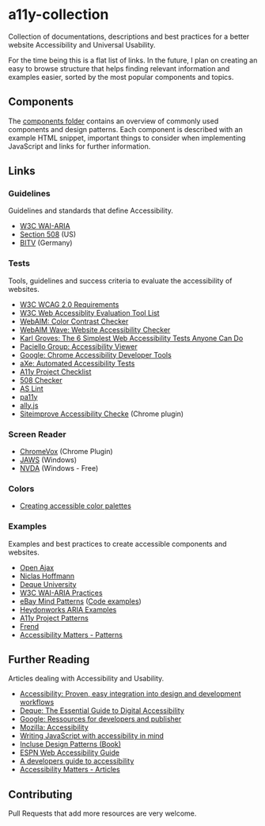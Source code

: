# a11y-collection
Collection of documentations, descriptions and best practices for a better website Accessibility and Universal Usability.

For the time being this is a flat list of links. In the future, I plan on creating an easy to browse structure that helps finding relevant information and examples easier, sorted by the most popular components and topics.

## Components
The [components folder](components/) contains an overview of commonly used components and design patterns. Each component is described with an example HTML snippet, important things to consider when implementing JavaScript and links for further information.

## Links

### Guidelines
Guidelines and standards that define Accessibility.

- [W3C WAI-ARIA](https://www.w3.org/TR/wai-aria/)
- [Section 508](https://www.section508.gov/) (US)
- [BITV](http://www.bitvtest.eu/bitv_test/intro/overview.html) (Germany)

### Tests
Tools, guidelines and success criteria to evaluate the accessibility of websites.

- [W3C WCAG 2.0 Requirements](https://www.w3.org/WAI/WCAG20/quickref/)
- [W3C Web Accessiblity Evaluation Tool List](https://www.w3.org/WAI/ER/tools/)
- [WebAIM: Color Contrast Checker](http://webaim.org/resources/contrastchecker/)
- [WebAIM Wave: Website Accessibility Checker](http://wave.webaim.org/)
- [Karl Groves: The 6 Simplest Web Accessibility Tests Anyone Can Do](http://www.karlgroves.com/2013/09/05/the-6-simplest-web-accessibility-tests-anyone-can-do/)
- [Paciello Group: Accessibility Viewer](https://www.paciellogroup.com/resources/aviewer/)
- [Google: Chrome Accessibility Developer Tools](https://chrome.google.com/webstore/detail/accessibility-developer-t/fpkknkljclfencbdbgkenhalefipecmb?hl=en)
- [aXe: Automated Accessibility Tests](https://github.com/dequelabs/axe-core)
- [A11y Project Checklist](http://a11yproject.com/checklist.html)
- [508 Checker](http://www.508checker.com/)
- [AS Lint](https://www.aslint.org/)
- [pa11y](https://github.com/pa11y/pa11y)
- [ally.js](https://github.com/medialize/ally.js)
- [Siteimprove Accessibility Checke](https://chrome.google.com/webstore/detail/siteimprove-accessibility/efcfolpjihicnikpmhnmphjhhpiclljc) (Chrome plugin)

### Screen Reader

- [ChromeVox](http://www.chromevox.com/) (Chrome Plugin)
- [JAWS](http://www.freedomscientific.com/Products/Blindness/JAWS) (Windows)
- [NVDA](http://www.nvaccess.org/download/) (Windows - Free)


### Colors

- [Creating accessible color palettes](https://medium.com/confrere/automatically-creating-an-accessible-color-palette-from-any-color-sure-e735c3f2f45e)

### Examples
Examples and best practices to create accessible components and websites.

- [Open Ajax](http://www.oaa-accessibility.org/)
- [Niclas Hoffmann](http://a11y.nicolas-hoffmann.net/)
- [Deque University](https://dequeuniversity.com/library/)
- [W3C WAI-ARIA Practices](https://www.w3.org/TR/wai-aria-practices-1.1/)
- [eBay Mind Patterns](https://ebay.gitbooks.io/mindpatterns/content/) ([Code examples](http://ianmcburnie.github.io/mindpatterns/))
- [Heydonworks ARIA Examples](http://heydonworks.com/practical_aria_examples/)
- [A11y Project Patterns](http://a11yproject.com/patterns.html)
- [Frend](https://frend.co/)
- [Accessibility Matters - Patterns](http://www.a11ymatters.com/patterns/)

## Further Reading
Articles dealing with Accessibility and Usability.

- [Accessibility: Proven, easy integration into design and development workflows](http://www.slideshare.net/iamjolly/accessibility-proven-easy-integration-into-design-and-development-workflows)
- [Deque: The Essential Guide to Digital Accessibility](http://www.deque.com/blog/infographic-essential-guide-digital-accessibility/)
- [Google: Ressources for developers and publisher](https://www.google.com/accessibility/for-developers.html)
- [Mozilla: Accessibility](https://developer.mozilla.org/en-US/docs/Web/Accessibility)
- [Writing JavaScript with accessibility in mind](https://medium.com/@matuzo/writing-javascript-with-accessibility-in-mind-a1f6a5f467b9#.vymga7mf4)
- [Incluse Design Patterns (Book)](https://www.smashingmagazine.com/inclusive-design-patterns/)
- [ESPN Web Accessibility Guide](http://www.espn.com/core/toolkit/page/webAccessibilityGuide)
- [A developers guide to accessibility](https://www.24a11y.com/2017/a-developers-guide-to-better-accessibility/)
- [Accessibility Matters - Articles](http://www.a11ymatters.com/articles/)

## Contributing
Pull Requests that add more resources are very welcome.
